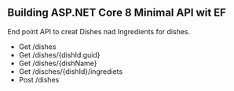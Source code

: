 ## Building ASP.NET Core 8 Minimal API wit EF
End point API to creat Dishes nad Ingredients for dishes. 

* Get /dishes
* Get /dishes/{dishId:guid}
* Get /dishes/{dishName}
* Get /disches/{dishId}/ingrediets
* Post /dishes
